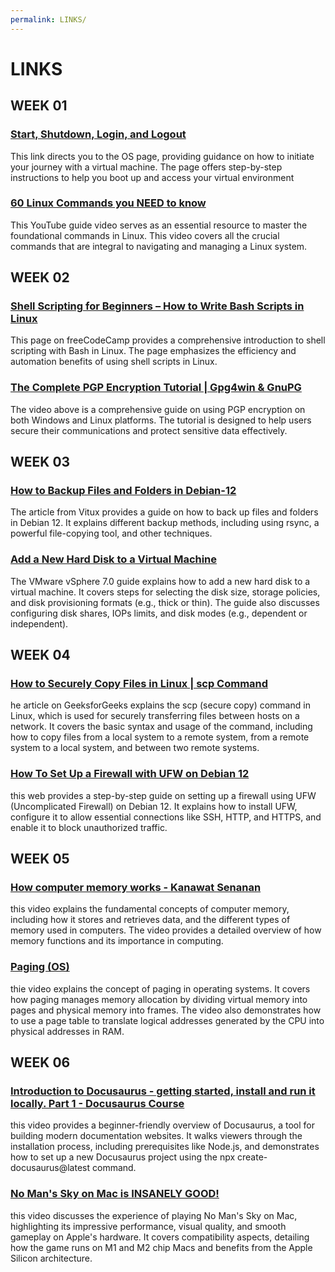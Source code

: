 ```yaml
---
permalink: LINKS/
---
```

# LINKS
## WEEK 01
### [Start, Shutdown, Login, and Logout](https://doit.vlsm.org/018.html)
This link directs you to the OS page, providing guidance on how to initiate your journey with a virtual machine. The page offers step-by-step instructions to help you boot up and access your virtual environment

### [60 Linux Commands you NEED to know](https://youtu.be/gd7BXuUQ91w?si=Wq7RtFw40wnZGq0J)
This YouTube guide video serves as an essential resource to master the foundational commands in Linux. This video covers all the crucial commands that are integral to navigating and managing a Linux system.

## WEEK 02
### [Shell Scripting for Beginners – How to Write Bash Scripts in Linux](https://www.freecodecamp.org/news/shell-scripting-crash-course-how-to-write-bash-scripts-in-linux/)
This page on freeCodeCamp provides a comprehensive introduction to shell scripting with Bash in Linux. The page emphasizes the efficiency and automation benefits of using shell scripts in Linux.

### [The Complete PGP Encryption Tutorial | Gpg4win & GnuPG](https://www.youtube.com/watch?v=CEADq-B8KtI)
The video above is a comprehensive guide on using PGP encryption on both Windows and Linux platforms. The tutorial is designed to help users secure their communications and protect sensitive data effectively.

## WEEK 03
### [How to Backup Files and Folders in Debian-12](https://vitux.com/how-to-backup-files-and-folders-in-debian-12/)
The article from Vitux provides a guide on how to back up files and folders in Debian 12. It explains different backup methods, including using rsync, a powerful file-copying tool, and other techniques.

### [Add a New Hard Disk to a Virtual Machine](https://docs.vmware.com/en/VMware-vSphere/7.0/com.vmware.vsphere.vm_admin.doc/GUID-F4917C61-3D24-4DB9-B347-B5722A84368C.html)
The VMware vSphere 7.0 guide explains how to add a new hard disk to a virtual machine. It covers steps for selecting the disk size, storage policies, and disk provisioning formats (e.g., thick or thin). The guide also discusses configuring disk shares, IOPs limits, and disk modes (e.g., dependent or independent).

## WEEK 04
### [How to Securely Copy Files in Linux | scp Command](https://www.geeksforgeeks.org/scp-command-in-linux-with-examples/)
he article on GeeksforGeeks explains the scp (secure copy) command in Linux, which is used for securely transferring files between hosts on a network. It covers the basic syntax and usage of the command, including how to copy files from a local system to a remote system, from a remote system to a local system, and between two remote systems.

### [How To Set Up a Firewall with UFW on Debian 12](https://www.geeksforgeeks.org/scp-command-in-linux-with-examples/)
this web provides a step-by-step guide on setting up a firewall using UFW (Uncomplicated Firewall) on Debian 12. It explains how to install UFW, configure it to allow essential connections like SSH, HTTP, and HTTPS, and enable it to block unauthorized traffic.

## WEEK 05
### [How computer memory works - Kanawat Senanan](https://www.youtube.com/watch?v=p3q5zWCw8J4)
this video explains the fundamental concepts of computer memory, including how it stores and retrieves data, and the different types of memory used in computers. The video provides a detailed overview of how memory functions and its importance in computing.

### [Paging (OS)](https://www.youtube.com/watch?v=LKYKp_ZzlvM)
thie video explains the concept of paging in operating systems. It covers how paging manages memory allocation by dividing virtual memory into pages and physical memory into frames. The video also demonstrates how to use a page table to translate logical addresses generated by the CPU into physical addresses in RAM.

## WEEK 06
### [Introduction to Docusaurus - getting started, install and run it locally. Part 1 - Docusaurus Course](https://www.youtube.com/watch?v=nE_8kRRnwZg&t=528s)
this video provides a beginner-friendly overview of Docusaurus, a tool for building modern documentation websites. It walks viewers through the installation process, including prerequisites like Node.js, and demonstrates how to set up a new Docusaurus project using the npx create-docusaurus@latest command.

### [No Man's Sky on Mac is INSANELY GOOD!](https://www.youtube.com/watch?v=f-7f-U3Nfwg)
this video discusses the experience of playing No Man's Sky on Mac, highlighting its impressive performance, visual quality, and smooth gameplay on Apple's hardware. It covers compatibility aspects, detailing how the game runs on M1 and M2 chip Macs and benefits from the Apple Silicon architecture.
